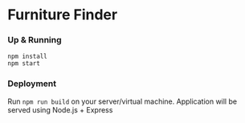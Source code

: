 # Furniture Finder

### Up & Running
```
npm install
npm start
```

### Deployment
Run `npm run build` on your server/virtual machine. Application will be served using Node.js + Express
